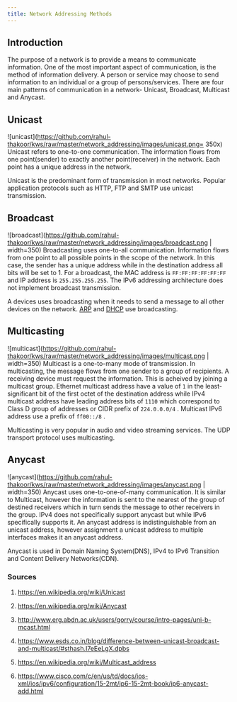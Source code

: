 ```yaml
---
title: Network Addressing Methods
---
```

## Introduction

The purpose of a network is to provide a means to communicate information.  One of the most important aspect of communication, is the method of information delivery. A person or service may choose to send information to an individual or a group of persons/services. There are four main patterns of communication in a network- Unicast, Broadcast, Multicast and Anycast.

## Unicast
![unicast](https://github.com/rahul-thakoor/kws/raw/master/network_addressing/images/unicast.png= 350x)
Unicast refers to one-to-one communication. The information flows from one point(sender) to exactly another point(receiver) in the network. Each point has a unique address in the network. 

Unicast is the predominant form of transmission in most networks. Popular application protocols such as HTTP, FTP and SMTP use unicast transmission.

## Broadcast
![broadcast](https://github.com/rahul-thakoor/kws/raw/master/network_addressing/images/broadcast.png | width=350)
Broadcasting uses one-to-all communication. Information flows from one point to all possible points in the scope of the network. In this case, the sender has a unique address while in the destination address all bits will be set to 1. For a broadcast, the MAC address is `FF:FF:FF:FF:FF:FF` and IP address is `255.255.255.255`. The IPv6 addressing architecture does not implement broadcast transmission.

A devices uses broadcasting when it needs to send a message to all other devices on the network. [ARP](https://en.wikipedia.org/wiki/Address_Resolution_Protocol) and [DHCP](https://en.wikipedia.org/wiki/Dynamic_Host_Configuration_Protocol) use broadcasting. 

## Multicasting
![multicast](https://github.com/rahul-thakoor/kws/raw/master/network_addressing/images/multicast.png | width=350)
Multicast is a one-to-many mode of transmission. In multicasting, the message flows from one sender to a group of recipients. A receiving device must request the information. This is acheived by joining a multicast group. Ethernet multicast address have a value of `1` in the least-significant bit of the first octet of the destination address while IPv4 multicast address have leading address bits of `1110` which correspond to Class D group of addresses or CIDR prefix of `224.0.0.0/4` . Multicast IPv6 address use a prefix of `ff00::/8` .

Multicasting is very popular in audio and video streaming services. The UDP transport protocol uses multicasting.


## Anycast
![anycast](https://github.com/rahul-thakoor/kws/raw/master/network_addressing/images/anycast.png | width=350)
Anycast uses one-to-one-of-many communication. It is similar to Multicast, however the information is sent to the nearest of the group of destined receivers which in turn sends the message to other receivers in the group. IPv4 does not specifically support anycast but while IPv6 specifically supports it. An anycast address is indistinguishable from an unicast address, however assignment a unicast address to multiple interfaces makes it an anycast address.

Anycast is used in Domain Naming System(DNS), IPv4 to IPv6 Transition and Content Delivery Networks(CDN).

### Sources

1. https://en.wikipedia.org/wiki/Unicast

2. https://en.wikipedia.org/wiki/Anycast

3. http://www.erg.abdn.ac.uk/users/gorry/course/intro-pages/uni-b-mcast.html

4. https://www.esds.co.in/blog/difference-between-unicast-broadcast-and-multicast/#sthash.I7eEeLgX.dpbs
5. https://en.wikipedia.org/wiki/Multicast_address

6. https://www.cisco.com/c/en/us/td/docs/ios-xml/ios/ipv6/configuration/15-2mt/ip6-15-2mt-book/ip6-anycast-add.html
